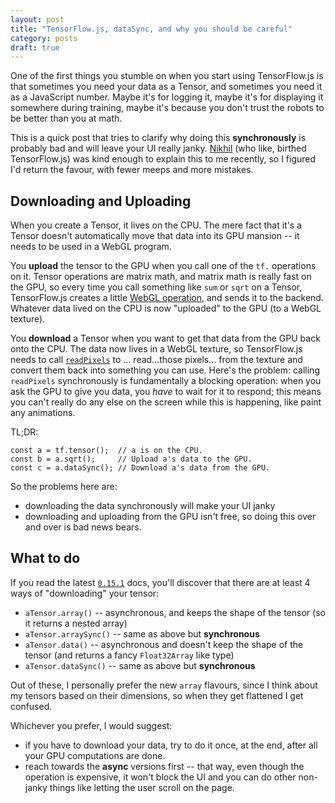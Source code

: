 ```yaml
---
layout: post
title: "TensorFlow.js, dataSync, and why you should be careful"
category: posts
draft: true
---
```


One of the first things you stumble on when you start using TensorFlow.js is
that sometimes you need your data as a Tensor, and sometimes you need it
as a JavaScript number. Maybe it's for logging it, maybe it's for displaying
it somewhere during training, maybe it's because you don't trust the robots
to be better than you at math.

This is a quick post that tries to clarify why doing this **synchronously**
is probably bad and will leave your UI really janky. [Nikhil](https://twitter.com/nsthorat)
(who like, birthed TensorFlow.js) was kind enough to explain this to me recently, so I figured
I'd return the favour, with fewer meeps and more mistakes.

## Downloading and Uploading
When you create a Tensor, it lives on the CPU. The mere fact that it's a Tensor
doesn't automatically move that data into its GPU mansion -- it needs to be used in a WebGL
program.

You **upload** the tensor to the GPU when you call one of the `tf.` operations on it.
Tensor operations are matrix math, and matrix math is really fast on the GPU,
so every time you call something like `sum` or `sqrt` on a Tensor, TensorFlow.js
creates a little [WebGL operation](https://js.tensorflow.org/tutorials/custom-webgl-op.html),
and sends it to the backend. Whatever data lived on the CPU is now
"uploaded" to the GPU (to a WebGL texture).

You **download** a Tensor when you want to get that data from the GPU back onto
the CPU. The data now lives in a WebGL texture, so TensorFlow.js needs to call
[`readPixels`](https://developer.mozilla.org/en-US/docs/Web/API/WebGLRenderingContext/readPixels)
to ... read...those pixels... from the texture and convert them back into something you can use.
Here's the problem: calling `readPixels` synchronously is fundamentally a blocking operation: when you
ask the GPU to give you data, you _have_ to wait for it to respond; this means
you can't really do any else on the screen while this is happening, like
paint any animations.

TL;DR:
```
const a = tf.tensor();  // a is on the CPU.
const b = a.sqrt();     // Upload a's data to the GPU.
const c = a.dataSync(); // Download a's data from the GPU.
```

So the problems here are:

- downloading the data synchronously will make your UI janky
- downloading and uploading from the GPU isn't free, so doing this over and over
is bad news bears.

## What to do
If you read the latest [`0.15.1`](https://js.tensorflow.org/api/0.15.1/) docs,
you'll discover that there are at least 4 ways of "downloading" your tensor:
- `aTensor.array()` -- asynchronous, and keeps the shape of the tensor (so it returns a nested array)
- `aTensor.arraySync()` -- same as above but **synchronous**
- `aTensor.data()` -- asynchronous and doesn't keep the shape of the tensor (and returns a fancy `Float32Array` like type)
- `aTensor.dataSync()` -- same as above but **synchronous**

Out of these, I personally prefer the new `array` flavours, since I think about my
tensors based on their dimensions, so when they get flattened I get confused.

Whichever you prefer, I would suggest:

- if you have to download your data, try to do it once, at the end, after all
your GPU computations are done.
- reach towards the **async** versions first -- that way, even though the
operation is expensive, it won't block the UI and you can do other non-janky
things like letting the user scroll on the page.

